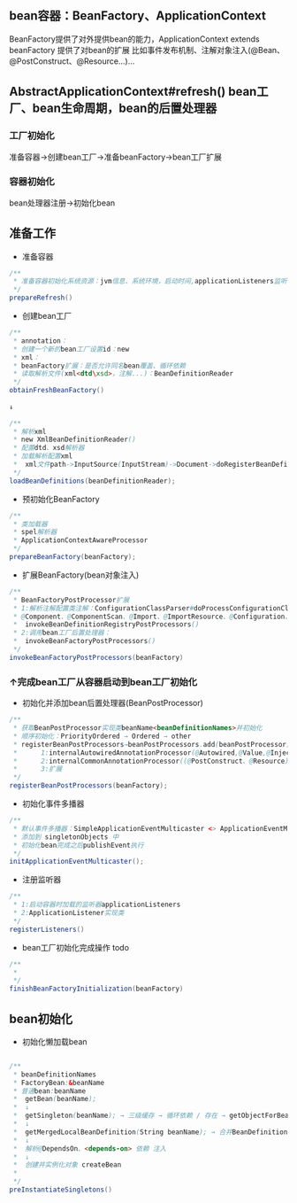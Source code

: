## bean容器：BeanFactory、ApplicationContext
BeanFactory提供了对外提供bean的能力，ApplicationContext extends beanFactory 提供了对bean的扩展 比如事件发布机制、注解对象注入(@Bean、@PostConstruct、@Resource...)...

## AbstractApplicationContext#refresh() bean工厂、bean生命周期，bean的后置处理器
### 工厂初始化
准备容器→创建bean工厂→准备beanFactory→bean工厂扩展
### 容器初始化
bean处理器注册→初始化bean

## 准备工作

- 准备容器
```java
/**
 * 准备容器初始化系统资源：jvm信息、系统环境，启动时间,applicationListeners监听器容器...
 */
prepareRefresh()
```
- 创建bean工厂
```java
/**
 * annotation：
 * 创建一个新的bean工厂设置id：new
 * xml：
 * beanFactory扩展：是否允许同名bean覆盖、循环依赖
 * 读取解析文件(xml<dtd\xsd>，注解...)：BeanDefinitionReader
 */
obtainFreshBeanFactory()
        
↓
        
/**
 * 解析xml
 * new XmlBeanDefinitionReader()
 * 配置dtd、xsd解析器
 * 加载解析配置xml
 *  xml文件path->InputSource(InputStream)->Document->doRegisterBeanDefinitions<存储到DefaultListableBeanFactory#beanDefinitionMap>
 */
loadBeanDefinitions(beanDefinitionReader);

```

- 预初始化BeanFactory
```java
/**
 * 类加载器
 * spel解析器
 * ApplicationContextAwareProcessor
 */
prepareBeanFactory(beanFactory);

```

- 扩展BeanFactory(bean对象注入)
```java
/**
 * BeanFactoryPostProcessor扩展
 * 1:解析注解配置类注解：ConfigurationClassParser#doProcessConfigurationClass → (beanDefinitionNames、beanDefinitionMap)
 * @Component、@ComponentScan、@Import、@ImportResource、@Configuration、@Bean...→（postProcessor.postProcessBeanDefinitionRegistry）
 *  invokeBeanDefinitionRegistryPostProcessors()
 * 2:调用bean工厂后置处理器：
 *  invokeBeanFactoryPostProcessors()
 */
invokeBeanFactoryPostProcessors(beanFactory)
```
### ↑完成bean工厂从容器启动到bean工厂初始化


- 初始化并添加bean后置处理器(BeanPostProcessor)
```java
/**
 * 获取BeanPostProcessor实现类beanName<beanDefinitionNames>并初始化
 * 顺序初始化：PriorityOrdered → Ordered → other
 * registerBeanPostProcessors→beanPostProcessors.add(beanPostProcessor)<List<BeanPostProcessor>>
 *      1:internalAutowiredAnnotationProcessor(@Autowired,@Value,@Inject,@Lookup)
 *      2:internalCommonAnnotationProcessor((@PostConstruct、@Resource)→JSR-250)
 *      3:扩展
 */
registerBeanPostProcessors(beanFactory);
```
- 初始化事件多播器
```java
/**
 * 默认事件多播器：SimpleApplicationEventMulticaster <> ApplicationEventMulticaster
 * 添加到 singletonObjects 中
 * 初始化bean完成之后publishEvent执行
 */
initApplicationEventMulticaster();
```

- 注册监听器
```java
/**
 * 1:启动容器时加载的监听器applicationListeners
 * 2:ApplicationListener实现类
 */
registerListeners()
```

- bean工厂初始化完成操作 todo
```java
/**
 * 
 */
finishBeanFactoryInitialization(beanFactory)
```

## bean初始化

- 初始化懒加载bean
```java

/**
 * beanDefinitionNames
 * FactoryBean:&beanName
 * 普通bean:beanName
 *  getBean(beanName);
 *  ↓
 *  getSingleton(beanName); → 三级缓存 → 循环依赖 / 存在 → getObjectForBeanInstance
 *  ↓
 *  getMergedLocalBeanDefinition(String beanName); → 合并BeanDefinition
 *  ↓
 *  解析@DependsOn、<depends-on> 依赖 注入
 *  ↓
 *  创建并实例化对象 createBean
 *
 */
preInstantiateSingletons()
```

